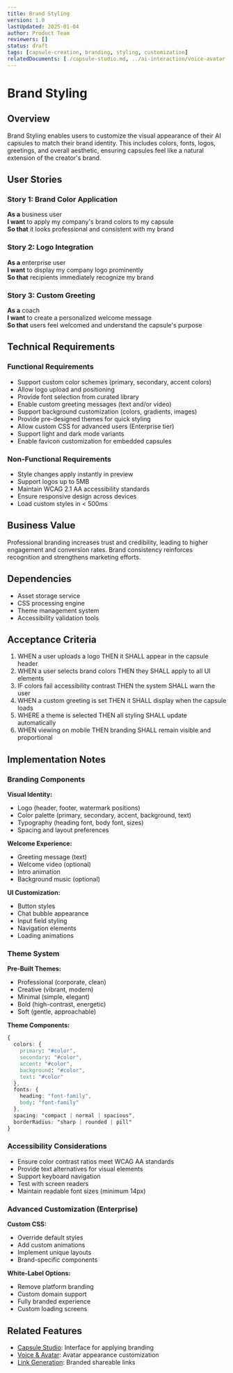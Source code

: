 ```yaml
---
title: Brand Styling
version: 1.0
lastUpdated: 2025-01-04
author: Product Team
reviewers: []
status: draft
tags: [capsule-creation, branding, styling, customization]
relatedDocuments: [./capsule-studio.md, ../ai-interaction/voice-avatar.md]
---
```


# Brand Styling

## Overview

Brand Styling enables users to customize the visual appearance of their AI capsules to match their brand identity. This includes colors, fonts, logos, greetings, and overall aesthetic, ensuring capsules feel like a natural extension of the creator's brand.

## User Stories

### Story 1: Brand Color Application
**As a** business user  
**I want** to apply my company's brand colors to my capsule  
**So that** it looks professional and consistent with my brand

### Story 2: Logo Integration
**As a** enterprise user  
**I want** to display my company logo prominently  
**So that** recipients immediately recognize my brand

### Story 3: Custom Greeting
**As a** coach  
**I want** to create a personalized welcome message  
**So that** users feel welcomed and understand the capsule's purpose

## Technical Requirements

### Functional Requirements
- Support custom color schemes (primary, secondary, accent colors)
- Allow logo upload and positioning
- Provide font selection from curated library
- Enable custom greeting messages (text and/or video)
- Support background customization (colors, gradients, images)
- Provide pre-designed themes for quick styling
- Allow custom CSS for advanced users (Enterprise tier)
- Support light and dark mode variants
- Enable favicon customization for embedded capsules

### Non-Functional Requirements
- Style changes apply instantly in preview
- Support logos up to 5MB
- Maintain WCAG 2.1 AA accessibility standards
- Ensure responsive design across devices
- Load custom styles in < 500ms

## Business Value

Professional branding increases trust and credibility, leading to higher engagement and conversion rates. Brand consistency reinforces recognition and strengthens marketing efforts.

## Dependencies

- Asset storage service
- CSS processing engine
- Theme management system
- Accessibility validation tools

## Acceptance Criteria

1. WHEN a user uploads a logo THEN it SHALL appear in the capsule header
2. WHEN a user selects brand colors THEN they SHALL apply to all UI elements
3. IF colors fail accessibility contrast THEN the system SHALL warn the user
4. WHEN a custom greeting is set THEN it SHALL display when the capsule loads
5. WHERE a theme is selected THEN all styling SHALL update automatically
6. WHEN viewing on mobile THEN branding SHALL remain visible and proportional

## Implementation Notes

### Branding Components

**Visual Identity:**
- Logo (header, footer, watermark positions)
- Color palette (primary, secondary, accent, background, text)
- Typography (heading font, body font, sizes)
- Spacing and layout preferences

**Welcome Experience:**
- Greeting message (text)
- Welcome video (optional)
- Intro animation
- Background music (optional)

**UI Customization:**
- Button styles
- Chat bubble appearance
- Input field styling
- Navigation elements
- Loading animations

### Theme System

**Pre-Built Themes:**
- Professional (corporate, clean)
- Creative (vibrant, modern)
- Minimal (simple, elegant)
- Bold (high-contrast, energetic)
- Soft (gentle, approachable)

**Theme Components:**
```css
{
  colors: {
    primary: "#color",
    secondary: "#color",
    accent: "#color",
    background: "#color",
    text: "#color"
  },
  fonts: {
    heading: "font-family",
    body: "font-family"
  },
  spacing: "compact | normal | spacious",
  borderRadius: "sharp | rounded | pill"
}
```

### Accessibility Considerations

- Ensure color contrast ratios meet WCAG AA standards
- Provide text alternatives for visual elements
- Support keyboard navigation
- Test with screen readers
- Maintain readable font sizes (minimum 14px)

### Advanced Customization (Enterprise)

**Custom CSS:**
- Override default styles
- Add custom animations
- Implement unique layouts
- Brand-specific components

**White-Label Options:**
- Remove platform branding
- Custom domain support
- Fully branded experience
- Custom loading screens

## Related Features

- [Capsule Studio](./capsule-studio.md): Interface for applying branding
- [Voice & Avatar](../ai-interaction/voice-avatar.md): Avatar appearance customization
- [Link Generation](../deployment-sharing/link-generation.md): Branded shareable links
